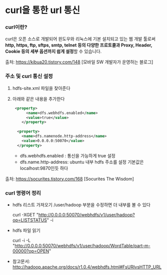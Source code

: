 # curl을 통한 url 통신

### curl이란?

curl은 오픈 소스로 개발되어 윈도우와 리눅스에 기본 설치되고 있는 웹 개발 툴로써 **http, https, ftp, sftps, smtp, telnet 등의 다양한 프로토콜과 Proxy, Header, Cookie 등의 세부 옵션까지 쉽게 설정**할 수 있습니다.

출처: https://kibua20.tistory.com/148 [모바일 SW 개발자가 운영하는 블로그]



### 주소 및 curl 통신 설정

1. hdfs-site.xml 파일을 찾아준다

2. 아래와 같은 내용을 추가한다

   ```xml
   	<property>
         <name>dfs.webhdfs.enabled</name>
         <value>true</value>
       </property>
     
     <property>
       <name>dfs.namenode.http-address</name>
       <value>0.0.0.0:50070</value>
     </property>
   ```

   - dfs.webhdfs.enabled : 통신을 가능하게 true 설정
   - dfs.name.http-address: ubuntu 내부 hdfs 주소를 설정 기본값은 localhost:9870인듯 하다

출처: https://socurites.tistory.com/168 [Socurites The Wisdom]



### curl 명령어 정리

- hdfs 리스트 가져오기 /user/hadoop 부분을 수정하면 더 내부를 볼 수 있다


  curl -XGET "http://0.0.0.0:50070/webhdfs/v1/user/hadoop?op=LISTSTATUS" -i

- hdfs 파일 읽기

  curl -i -L "http://0.0.0.0:50070/webhdfs/v1/user/hadoop/WordTable/part-m-00000?op=OPEN"



- 참고문서: http://hadoop.apache.org/docs/r1.0.4/webhdfs.html#FsURIvsHTTP_URL
